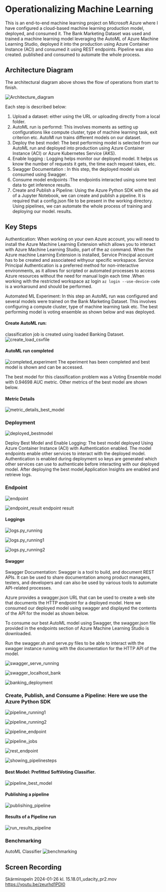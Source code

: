 # Operationalizing Machine Learning

This is an end-to-end machine learning project on Microsoft Azure where I have configured a cloud-based machine 
learning production model, deployed, and consumed it.
The Bank Marketing Dataset was used and  trained a machine learning model leveraging the AutoML of 
Azure Machine Learning Studio, deployed it into the production using Azure Container Instance (ACI) and 
consumed it using REST endpoints.
Pipeline  was also created. published and consumed to automate the whole process.
## Architecture Diagram
The architectural diagram above shows the flow of operations from start to finish.


![Architecture_diagram](Architecture_diagram.jpeg)

Each step  is described below:
1. Upload a dataset:  either using the URL or uploading directly from a local folder.
2. AutoML run is performd: This involves moments as setting up  configurations like compute cluster, type of machine learning task, exit criterion etc. AutoMl run trains different models on our dataset.
3. Deploy the best model: The best performing model  is selected from our AutoML run and deployed into production using Azure Container Instance (ACI) or Azure Kubernetes Service (AKS).
4. Enable logging : Logging helps monitor our deployed model. It helps us know the number of requests it gets, the time each request takes, etc.
5. Swagger Documentation : In this step, the deployed model uis consumed using Swagger.
6. Consume model endpoints :The endpointis interacted  using some test data to get inference results.
7. Create and Publish a Pipeline: Using the Azure Python SDK with the aid of a Jupyter Notebook, we can create and publish a pipeline. It is required that a config.json file to be present in the working directory. Using pipelines, we can automate the whole process of training and deploying our model. results.












## Key Steps


Authentication: When working on your own Azure account, you will need to install the Azure Machine Learning Extension which allows you to interact with Azure Machine Learning Studio, part of the az command. When the Azure machine Learning Extension is installed, Service Principal account has to be created  and associateed withyour specific workspace.  Service Principal Authentication is a preferred method for non-interactive environments, as it allows for scripted or automated processes to access Azure resources without the need for manual login each time .When working with the restricted workspace az login `az login --use-device-code`  is a workaround and should be performed.

Automated ML Experiment: In this step an AutoML run was configured and several models were trained on the Bank Marketing Dataset. This involves configuring a compute cluster, type of machine learning task etc. The best performing model is voting ensemble as shown below and was deployed.



#### Create AutoML run: 
classification job is created using loaded Banking Dataset.
![create_load_csvfile](create_load_csvfile.jpeg)

#### AutoML run completed
![completed_experiment](completed_exp.jpeg)
The eperiment has been completed  and best model is shown and can be accessed.

The best model for this classification problem was a Voting Ensemble model with 0.94698 AUC metric.
Other metrics of the best model are shown below.


#### Metric Details
![metric_details_best_model](metric_details_best_mdel%20%28kopia%202%29.jpg)

### Deployment

![deployed_bestmodel](deployed_bestmodel.jpg)

Deploy Best Model and Enable Logging:  The best model deployed Using Azure Container Instance (ACI) with Authentication enabled.
The model endpoints  enable other services to  interact with the deployed model. Authentication is enabled during deployment so keys are generated which other services can use to authenticate before interacting with our deployed model.
After deploying the  best model,Application Insights are enabled and retrieve logs.


### Endpoint

![endpoint](endpoint.png)

![endpoint_result](endpoint_result.png)
endpoint result

#### Loggings
![logs.py_running](logs.py_running.png)

![logs.py_running1](logs.py_running1.png)

![logs.py_running2](logs.py_running2.%29.png)

#### Swagger
Swagger Documentation: Swagger is a tool to build, and document REST APIs. It can be used to share documentation among product managers, testers, and developers and can also be used by various tools to automate API-related processes.

Azure provides a swagger.json URL that can be used to create a web site that documents the HTTP endpoint for a deployed model. Here we consumed our deployed model using swagger and displayed the contents of the API for the model as shown below.

To consume our best AutoML model using Swagger, the swagger.json file provided in the endpoints section of Azure Machine Learning Studio is downloaded. 

Run the swagger.sh and serve.py files to be able to interact with the swagger instance running with the documentation for the HTTP API of the model.


![swagger_serve_running](swagger_serve_running.png)

![swagger_localhost_bank](swagger_localhost_bank.png)


![banking_deployment](banking_deployment.jpg)

### Create, Publish, and Consume a Pipeline: Here we use the Azure Python SDK 

![pipeline_running1](pipeline_running.2png.png)

![pipeline_running2](pipeline_running.jpg)

![pipeline_endpoint](pipeline_endpoint.jpg)

![pipeline_jobs](pipeline_jobs.jpg)

![rest_endpoint](rest_endpoint.jpg)

![showing_pipelinesteps](showing_pipelinesteps.png)

#### Best Model: Prefitted SoftVoting Classifier.

![pipeline_best_model](pipeline_best_model.png)

#### Publishing a pipeline

![publisihing_pipeline](publisihing_pipeline..png)

#### Results of a Pipeline run
![run_results_pipeline](run_results_pipeline.png)

### Benchmarking
AutoML Classifier
![benchmarking](benchmarking.png)

## Screen Recording


Skärminspeln 2024-01-26 kl. 15.18.01_udacity_pr2.mov
https://youtu.be/zeurhd1PDl0



```python

```
